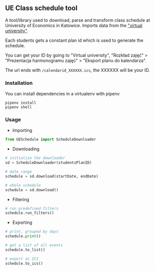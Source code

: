 ## UE Class schedule tool

A tool/library used to download, parse and transform class schedule at University of Economics in Katowice.  Imports data from the ["virtual university"](https://e-uczelnia.ue.katowice.pl/).

Each students gets a constant plan id which is used to generate the schedule.  

You can get your ID by going to "Virtual university", "Rozkład zajęć" > "Prezentacja harmonogramu zajęć" > "Eksport planu do kalendarza".

The url ends with `/calendarid_XXXXXX.ics`, the XXXXXX will be your ID.

### Installation
You can install dependencies in a virtualenv with pipenv
```
pipenv install
pipenv shell
```


### Usage
- Importing
```python
from UESchedule import ScheduleDownloader
```

- Downloading
```python
# initialize the downloader
sd = ScheduleDownloader(studentsPlanID)

# date range
schedule = sd.download(startDate, endDate)

# whole schedule
schedule = sd.download()
```

- Filtering
```python
# run predefined filters
schedule.run_filters()
```


- Exporting
```python
# print, grouped by days
schedule.print()

# get a list of all events
schedule.to_list()

# export as ICS
schedule.to_ics()
```